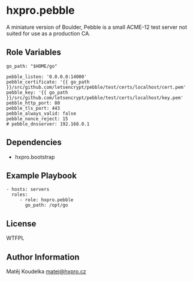 hxpro.pebble
===============

A miniature version of Boulder, Pebble is a small ACME-12 test server not suited for use as a production CA.

Role Variables
--------------
```
go_path: "$HOME/go"

pebble_listen: '0.0.0.0:14000'
pebble_certificate: '{{ go_path }}/src/github.com/letsencrypt/pebble/test/certs/localhost/cert.pem'
pebble_key: '{{ go_path }}/src/github.com/letsencrypt/pebble/test/certs/localhost/key.pem'
pebble_http_port: 80
pebble_tls_port: 443
pebble_always_valid: false
pebble_nonce_reject: 15
# pebble_dnsserver: 192.168.0.1
```

Dependencies
------------

 - hxpro.bootstrap

Example Playbook
----------------

    - hosts: servers
      roles:
         - role: hxpro.pebble
           go_path: /opt/go

License
-------

WTFPL

Author Information
------------------

Matěj Koudelka <matej@hxpro.cz>
